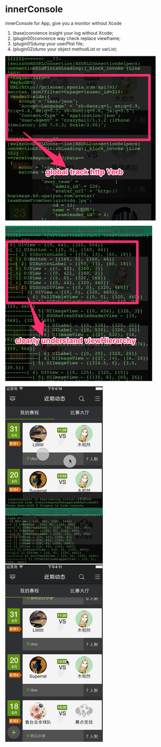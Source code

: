 innerConsole
============

innerConsole for App, give you a monitor without Xcode

1. (base)convience insight your log without Xcode;
2. (plugin00)convience way check replace viewframe;
3. (plugin01)dump your userPlist file;
4. (plugin02)dumo your object methodList or varList;

![demo00](demo00.png)

![demo00](demo01.png)

![inner](innerConsole01.gif)
![inner](innerConsole00.gif)



